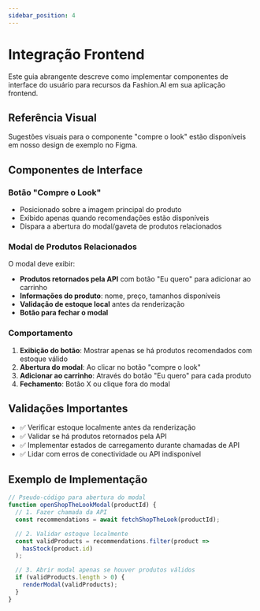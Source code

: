 ```yaml
---
sidebar_position: 4
---
```


# Integração Frontend

Este guia abrangente descreve como implementar componentes de interface do usuário para recursos da Fashion.AI em sua aplicação frontend.

## Referência Visual

Sugestões visuais para o componente "compre o look" estão disponíveis em nosso design de exemplo no Figma.

## Componentes de Interface

### Botão "Compre o Look"

- Posicionado sobre a imagem principal do produto
- Exibido apenas quando recomendações estão disponíveis
- Dispara a abertura do modal/gaveta de produtos relacionados

### Modal de Produtos Relacionados

O modal deve exibir:

- **Produtos retornados pela API** com botão "Eu quero" para adicionar ao carrinho
- **Informações do produto**: nome, preço, tamanhos disponíveis
- **Validação de estoque local** antes da renderização
- **Botão para fechar o modal**

### Comportamento

1. **Exibição do botão**: Mostrar apenas se há produtos recomendados com estoque válido
2. **Abertura do modal**: Ao clicar no botão "compre o look"
3. **Adicionar ao carrinho**: Através do botão "Eu quero" para cada produto
4. **Fechamento**: Botão X ou clique fora do modal

## Validações Importantes

- ✅ Verificar estoque localmente antes da renderização
- ✅ Validar se há produtos retornados pela API
- ✅ Implementar estados de carregamento durante chamadas de API
- ✅ Lidar com erros de conectividade ou API indisponível

## Exemplo de Implementação

```javascript
// Pseudo-código para abertura do modal
function openShopTheLookModal(productId) {
  // 1. Fazer chamada da API
  const recommendations = await fetchShopTheLook(productId);

  // 2. Validar estoque localmente
  const validProducts = recommendations.filter(product =>
    hasStock(product.id)
  );

  // 3. Abrir modal apenas se houver produtos válidos
  if (validProducts.length > 0) {
    renderModal(validProducts);
  }
}
```